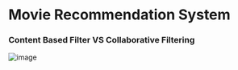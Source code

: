 # Movie Recommendation System


### Content Based Filter VS Collaborative Filtering
![image](https://github.com/abdulhakkeempa/movie-recommender/assets/92361680/bd0249af-d6e5-4535-a95a-d3aee7aa8a09)
